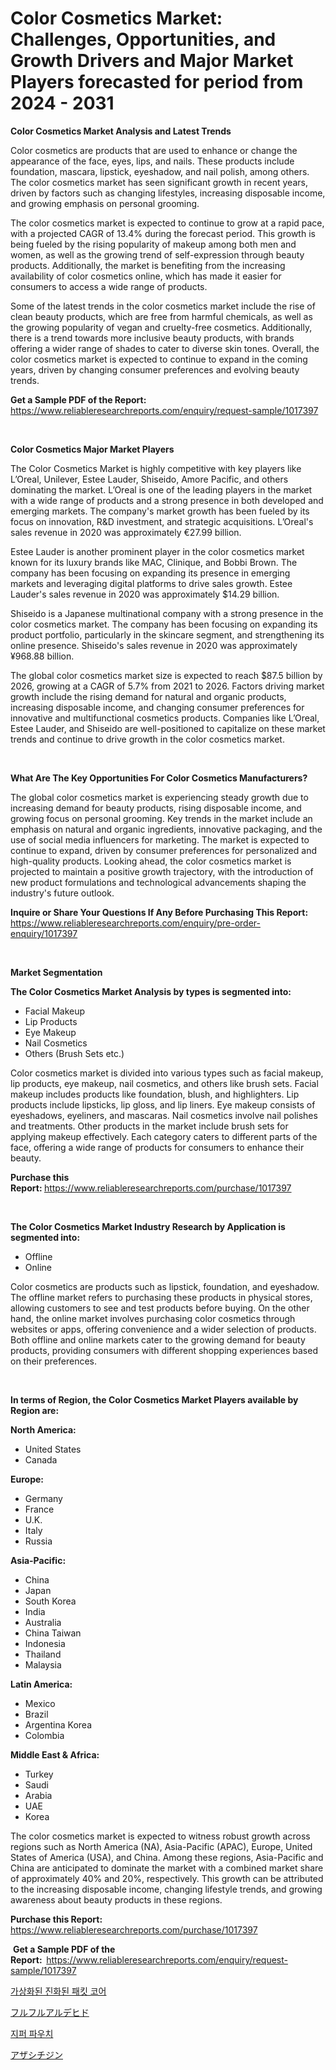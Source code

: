 <p><h1>Color Cosmetics Market: Challenges, Opportunities, and Growth Drivers and Major Market Players forecasted for period from 2024 - 2031</h1></p><p><strong>Color Cosmetics Market Analysis and Latest Trends</strong></p>
<p><p>Color cosmetics are products that are used to enhance or change the appearance of the face, eyes, lips, and nails. These products include foundation, mascara, lipstick, eyeshadow, and nail polish, among others. The color cosmetics market has seen significant growth in recent years, driven by factors such as changing lifestyles, increasing disposable income, and growing emphasis on personal grooming.</p><p>The color cosmetics market is expected to continue to grow at a rapid pace, with a projected CAGR of 13.4% during the forecast period. This growth is being fueled by the rising popularity of makeup among both men and women, as well as the growing trend of self-expression through beauty products. Additionally, the market is benefiting from the increasing availability of color cosmetics online, which has made it easier for consumers to access a wide range of products. </p><p>Some of the latest trends in the color cosmetics market include the rise of clean beauty products, which are free from harmful chemicals, as well as the growing popularity of vegan and cruelty-free cosmetics. Additionally, there is a trend towards more inclusive beauty products, with brands offering a wider range of shades to cater to diverse skin tones. Overall, the color cosmetics market is expected to continue to expand in the coming years, driven by changing consumer preferences and evolving beauty trends.</p></p>
<p><strong>Get a Sample PDF of the Report:&nbsp;</strong> <a href="https://www.reliableresearchreports.com/enquiry/request-sample/1017397">https://www.reliableresearchreports.com/enquiry/request-sample/1017397</a></p>
<p>&nbsp;</p>
<p><strong>Color Cosmetics Major Market Players</strong></p>
<p><p>The Color Cosmetics Market is highly competitive with key players like L’Oreal, Unilever, Estee Lauder, Shiseido, Amore Pacific, and others dominating the market. L’Oreal is one of the leading players in the market with a wide range of products and a strong presence in both developed and emerging markets. The company's market growth has been fueled by its focus on innovation, R&D investment, and strategic acquisitions. L’Oreal's sales revenue in 2020 was approximately €27.99 billion.</p><p>Estee Lauder is another prominent player in the color cosmetics market known for its luxury brands like MAC, Clinique, and Bobbi Brown. The company has been focusing on expanding its presence in emerging markets and leveraging digital platforms to drive sales growth. Estee Lauder's sales revenue in 2020 was approximately $14.29 billion.</p><p>Shiseido is a Japanese multinational company with a strong presence in the color cosmetics market. The company has been focusing on expanding its product portfolio, particularly in the skincare segment, and strengthening its online presence. Shiseido's sales revenue in 2020 was approximately ¥968.88 billion.</p><p>The global color cosmetics market size is expected to reach $87.5 billion by 2026, growing at a CAGR of 5.7% from 2021 to 2026. Factors driving market growth include the rising demand for natural and organic products, increasing disposable income, and changing consumer preferences for innovative and multifunctional cosmetics products. Companies like L’Oreal, Estee Lauder, and Shiseido are well-positioned to capitalize on these market trends and continue to drive growth in the color cosmetics market.</p></p>
<p>&nbsp;</p>
<p><strong>What Are The Key Opportunities For Color Cosmetics Manufacturers?</strong></p>
<p><p>The global color cosmetics market is experiencing steady growth due to increasing demand for beauty products, rising disposable income, and growing focus on personal grooming. Key trends in the market include an emphasis on natural and organic ingredients, innovative packaging, and the use of social media influencers for marketing. The market is expected to continue to expand, driven by consumer preferences for personalized and high-quality products. Looking ahead, the color cosmetics market is projected to maintain a positive growth trajectory, with the introduction of new product formulations and technological advancements shaping the industry's future outlook.</p></p>
<p><strong>Inquire or Share Your Questions If Any Before Purchasing This Report:</strong> <a href="https://www.reliableresearchreports.com/enquiry/pre-order-enquiry/1017397">https://www.reliableresearchreports.com/enquiry/pre-order-enquiry/1017397</a></p>
<p>&nbsp;</p>
<p><strong>Market Segmentation</strong></p>
<p><strong>The Color Cosmetics Market Analysis by types is segmented into:</strong></p>
<p><ul><li>Facial Makeup</li><li>Lip Products</li><li>Eye Makeup</li><li>Nail Cosmetics</li><li>Others (Brush Sets etc.)</li></ul></p>
<p><p>Color cosmetics market is divided into various types such as facial makeup, lip products, eye makeup, nail cosmetics, and others like brush sets. Facial makeup includes products like foundation, blush, and highlighters. Lip products include lipsticks, lip gloss, and lip liners. Eye makeup consists of eyeshadows, eyeliners, and mascaras. Nail cosmetics involve nail polishes and treatments. Other products in the market include brush sets for applying makeup effectively. Each category caters to different parts of the face, offering a wide range of products for consumers to enhance their beauty.</p></p>
<p><strong>Purchase this Report:&nbsp;</strong><a href="https://www.reliableresearchreports.com/purchase/1017397">https://www.reliableresearchreports.com/purchase/1017397</a></p>
<p>&nbsp;</p>
<p><strong>The Color Cosmetics Market Industry Research by Application is segmented into:</strong></p>
<p><ul><li>Offline</li><li>Online</li></ul></p>
<p><p>Color cosmetics are products such as lipstick, foundation, and eyeshadow. The offline market refers to purchasing these products in physical stores, allowing customers to see and test products before buying. On the other hand, the online market involves purchasing color cosmetics through websites or apps, offering convenience and a wider selection of products. Both offline and online markets cater to the growing demand for beauty products, providing consumers with different shopping experiences based on their preferences.</p></p>
<p>&nbsp;</p>
<p><strong>In terms of Region, the Color Cosmetics Market Players available by Region are:</strong></p>
<p>
    <p> <strong> North America: </strong>
        <ul>
            <li>United States</li>
            <li>Canada</li>
        </ul>
        </p> 
    <p> <strong> Europe: </strong>
        <ul>
            <li>Germany</li>
            <li>France</li>
            <li>U.K.</li>
            <li>Italy</li>
            <li>Russia</li>
        </ul>
        </p> 
    <p> <strong> Asia-Pacific: </strong>
        <ul>
            <li>China</li>
            <li>Japan</li>
            <li>South Korea</li>
            <li>India</li>
            <li>Australia</li>
            <li>China Taiwan</li>
            <li>Indonesia</li>
            <li>Thailand</li>
            <li>Malaysia</li>
        </ul>
        </p> 
    <p> <strong> Latin America: </strong>
        <ul>
            <li>Mexico</li>
            <li>Brazil</li>
            <li>Argentina Korea</li>
            <li>Colombia</li>
        </ul>
        </p> 
    <p> <strong> Middle East & Africa: </strong>
        <ul>
            <li>Turkey</li>
            <li>Saudi</li>
            <li>Arabia</li>
            <li>UAE</li>
            <li>Korea</li>
        </ul>
    </p>
    </p>
<p><p>The color cosmetics market is expected to witness robust growth across regions such as North America (NA), Asia-Pacific (APAC), Europe, United States of America (USA), and China. Among these regions, Asia-Pacific and China are anticipated to dominate the market with a combined market share of approximately 40% and 20%, respectively. This growth can be attributed to the increasing disposable income, changing lifestyle trends, and growing awareness about beauty products in these regions.</p></p>
<p><strong>Purchase this Report: </strong><a href="https://www.reliableresearchreports.com/purchase/1017397">https://www.reliableresearchreports.com/purchase/1017397</a></p>
<p>&nbsp;<strong>Get a Sample PDF of the Report:&nbsp;&nbsp;</strong><a href="https://www.reliableresearchreports.com/enquiry/request-sample/1017397">https://www.reliableresearchreports.com/enquiry/request-sample/1017397</a></p>
<p><strong></strong></p>
<p><p><a href="https://medium.com/@mayekuhic00/%EA%B0%80%EC%83%81%ED%99%94%EB%90%9C-%EC%A7%84%ED%99%94%EB%90%9C-%ED%8C%A8%ED%82%B7-%EC%BD%94%EC%96%B4-%EC%8B%9C%EC%9E%A5-%EC%A1%B0%EC%82%AC-%EB%B3%B4%EA%B3%A0%EC%84%9C-2024%EB%85%84%EB%B6%80%ED%84%B0-2031%EB%85%84%EA%B9%8C%EC%A7%80%EC%9D%98-%EC%97%AD%EC%82%AC%EC%99%80-%EC%98%88%EC%B8%A1-83962f8f4f3c">가상화된 진화된 패킷 코어</a></p><p><a href="https://medium.com/@marcosoenrt565736/%E3%83%95%E3%83%AB%E3%83%95%E3%83%A9%E3%83%AB%E3%83%87%E3%83%92%E3%83%89%E5%B8%82%E5%A0%B4%E3%81%AE%E8%A6%8F%E6%A8%A1-cagr-%E5%8B%95%E5%90%91-2024%E5%B9%B4%E3%81%8B%E3%82%892030%E5%B9%B4%E3%81%BE%E3%81%A7-e90b2e0f56ef">フルフルアルデヒド</a></p><p><a href="https://medium.com/@bereniceroberts1978/%EC%A7%80%ED%8D%BC-%ED%8C%8C%EC%9A%B0%EC%B9%98-%EC%8B%9C%EC%9E%A5-2031%EB%85%84%EA%B9%8C%EC%A7%80%EC%9D%98-%ED%8A%B8%EB%A0%8C%EB%93%9C-%EC%98%88%EC%B8%A1-%EB%B0%8F-%EA%B2%BD%EC%9F%81-%EB%B6%84%EC%84%9D-c5afc2cf72da">지퍼 파우치</a></p><p><a href="https://medium.com/@desekay3566/%E3%82%A2%E3%82%B6%E3%82%B7%E3%83%81%E3%82%B8%E3%83%B3%E5%B8%82%E5%A0%B4%E3%83%A1%E3%83%88%E3%83%AA%E3%82%AF%E3%82%B9%E3%81%AE%E8%A7%A3%E8%AA%AD-%E5%B8%82%E5%A0%B4%E3%82%B7%E3%82%A7%E3%82%A2-%E3%83%88%E3%83%AC%E3%83%B3%E3%83%89-%E6%88%90%E9%95%B7%E3%83%91%E3%82%BF%E3%83%BC%E3%83%B3-d6b79f8cb573">アザシチジン</a></p></p>